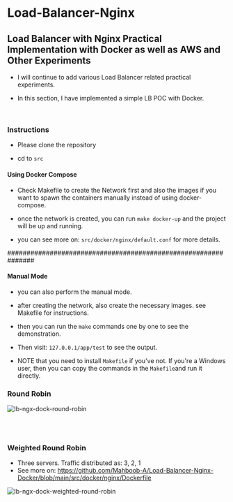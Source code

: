 # Load-Balancer-Nginx

## Load Balancer with Nginx Practical Implementation with Docker as well as AWS and Other Experiments 

- I will continue to add various Load Balancer related practical experiments. 

- In this section, I have implemented a simple LB POC with Docker. 


<br>

### Instructions 

- Please clone the repository 

- cd to `src`

#### Using Docker Compose 

- Check Makefile to create the Network first and also the images if you want to spawn the containers manually instead of using docker-compose. 

- once the network is created, you can run `make docker-up` and the project will be up and running. 

- you can see more on: `src/docker/nginx/default.conf` for more details. 

###############################################################


#### Manual Mode 

- you can also perform the manual mode. 

- after creating the network, also create the necessary images. see Makefile for instructions. 

- then you can run the `make` commands one by one to see the demonstration. 


- Then visit: `127.0.0.1/app/test` to see the output. 

- NOTE that you need to install `Makefile` if you've not. If you're a Windows user, then you can copy the commands in the `Makefile`and run it directly. 


### Round Robin 
![lb-ngx-dock-round-robin](https://github.com/user-attachments/assets/f1de38b5-3bc3-4917-b9e7-ed9a9869bf05)

<br><br>

### Weighted Round Robin 
- Three servers. Traffic distributed as: 3, 2, 1
- See more on: https://github.com/Mahboob-A/Load-Balancer-Nginx-Docker/blob/main/src/docker/nginx/Dockerfile

![lb-ngx-dock-weighted-round-robin](https://github.com/user-attachments/assets/0bdedec3-6f83-4ce6-9010-ec864f96f44c)
